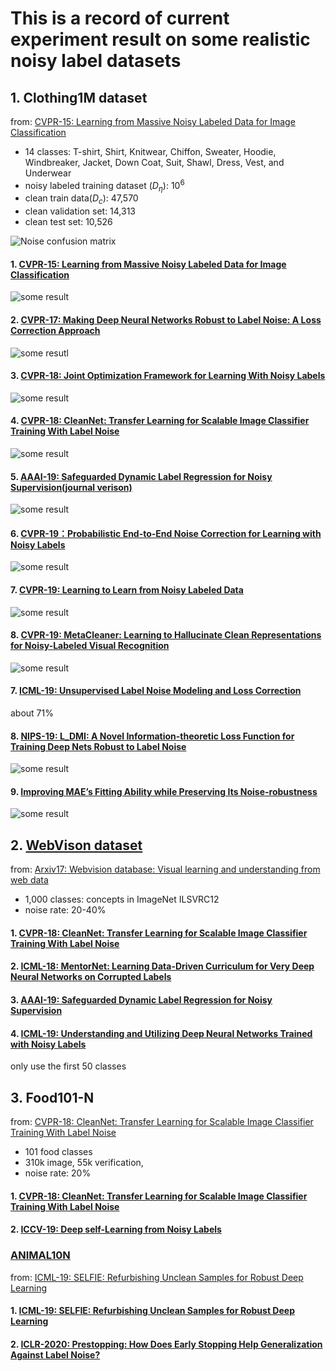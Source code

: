 
# This is a record of current experiment result on some realistic noisy label datasets

## 1. Clothing1M dataset
from: [CVPR-15: Learning from Massive Noisy Labeled Data for Image Classification](https://www.cv-foundation.org/openaccess/content_cvpr_2015/papers/Xiao_Learning_From_Massive_2015_CVPR_paper.pdf)
 + 14 classes: T-shirt, Shirt, Knitwear, Chiffon, Sweater, Hoodie, Windbreaker, Jacket, Down Coat, Suit, Shawl, Dress, Vest, and Underwear
 + noisy labeled training dataset ($D_\eta$): $10^6$
 + clean train data($D_c$): 47,570
 + clean validation set: 14,313
 + clean test set: 10,526
 
 ![Noise confusion matrix](https://github.com/guixianjin/Some-research-on-noisy-labels/blob/master/PicturesForClothing1M/Clothing1Mnoise_transition_matrix.png) 
 
 
#### 1. [CVPR-15: Learning from Massive Noisy Labeled Data for Image Classification]()
![some result](https://github.com/guixianjin/Some-research-on-noisy-labels/blob/master/PicturesForClothing1M/Clothing1MResult.png)


#### 2. [CVPR-17: Making Deep Neural Networks Robust to Label Noise: A Loss Correction Approach](https://arxiv.org/pdf/1609.03683.pdf)
![some resutl](https://github.com/guixianjin/Some-research-on-noisy-labels/blob/master/PicturesForClothing1M/cvpr17_result.PNG)

#### 3. [CVPR-18: Joint Optimization Framework for Learning With Noisy Labels](https://arxiv.org/pdf/1803.11364v1.pdf)
![some result](https://github.com/guixianjin/Some-research-on-noisy-labels/blob/master/PicturesForClothing1M/cvpr18_result.PNG)

#### 4. [CVPR-18: CleanNet: Transfer Learning for Scalable Image Classifier Training With Label Noise](https://arxiv.org/pdf/1711.07131.pdf)
![some result](https://github.com/guixianjin/Some-research-on-noisy-labels/blob/master/PicturesForClothing1M/clean_net.PNG)

#### 5. [AAAI-19: Safeguarded Dynamic Label Regression for Noisy Supervision(journal verison)](https://arxiv.org/abs/1903.02152?context=cs.CV)
![some result](https://github.com/guixianjin/Some-research-on-noisy-labels/blob/master/PicturesForClothing1M/LCNN.PNG)

#### 6. [CVPR-19：Probabilistic End-to-End Noise Correction for Learning with Noisy Labels](https://arxiv.org/pdf/1903.07788.pdf)
![some result](https://github.com/guixianjin/Some-research-on-noisy-labels/blob/master/PicturesForClothing1M/pencil2.PNG)

#### 7. [CVPR-19: Learning to Learn from Noisy Labeled Data](http://openaccess.thecvf.com/content_CVPR_2019/papers/Li_Learning_to_Learn_From_Noisy_Labeled_Data_CVPR_2019_paper.pdf)
![some result](https://github.com/guixianjin/Some-research-on-noisy-labels/blob/master/PicturesForClothing1M/Learning2Learn.PNG)

#### 8. [CVPR-19: MetaCleaner: Learning to Hallucinate Clean Representations for Noisy-Labeled Visual Recognition](http://openaccess.thecvf.com/content_CVPR_2019/papers/Zhang_MetaCleaner_Learning_to_Hallucinate_Clean_Representations_for_Noisy-Labeled_Visual_Recognition_CVPR_2019_paper.pdf)
![some result](https://github.com/guixianjin/Some-research-on-noisy-labels/blob/master/PicturesForClothing1M/MetaCleaner.PNG)

#### 7. [ICML-19: Unsupervised Label Noise Modeling and Loss Correction](https://arxiv.org/pdf/1904.11238v2.pdf)
about 71%
#### 8. [NIPS-19: L_DMI: A Novel Information-theoretic Loss Function for Training Deep Nets Robust to Label Noise](https://arxiv.org/pdf/1909.03388.pdf)
![some result](https://github.com/guixianjin/Some-research-on-noisy-labels/blob/master/PicturesForClothing1M/DMI.PNG)

#### 9. [Improving MAE’s Fitting Ability while Preserving Its Noise-robustness](https://arxiv.org/pdf/1903.12141.pdf)

![some result](https://github.com/guixianjin/Some-research-on-noisy-labels/blob/master/PicturesForClothing1M/IMAE.PNG)








## 2. [WebVison dataset](http://www.vision.ee.ethz.ch/webvision/index.html)
from: [Arxiv17: Webvision database: Visual learning and understanding from web data](https://arxiv.org/pdf/1708.02862.pdf)
+ 1,000 classes: concepts in ImageNet ILSVRC12
+ noise rate: 20-40%

#### 1. [CVPR-18: CleanNet: Transfer Learning for Scalable Image Classifier Training With Label Noise]()
#### 2. [ICML-18: MentorNet: Learning Data-Driven Curriculum for Very Deep Neural Networks on Corrupted Labels](http://proceedings.mlr.press/v80/jiang18c/jiang18c.pdf)
#### 3. [AAAI-19: Safeguarded Dynamic Label Regression for Noisy Supervision]()

#### 4. [ICML-19:	Understanding and Utilizing Deep Neural Networks Trained with Noisy Labels]()
only use the first 50 classes
 
## 3. Food101-N
from: [CVPR-18: CleanNet: Transfer Learning for Scalable Image Classifier Training With Label Noise]()
+ 101 food classes 
+ 310k image, 55k verification, 
+ noise rate: 20%

#### 1. [CVPR-18: CleanNet: Transfer Learning for Scalable Image Classifier Training With Label Noise]()
#### 2. [ICCV-19: Deep self-Learning from Noisy Labels]()

### [ANIMAL10N](https://dm.kaist.ac.kr/datasets/animal10n)
from: [ICML-19: SELFIE: Refurbishing Unclean Samples for Robust Deep Learning]()
#### 1. [ICML-19: SELFIE: Refurbishing Unclean Samples for Robust Deep Learning]()
#### 2. [ICLR-2020: Prestopping: How Does Early Stopping Help Generalization Against Label Noise?]()

